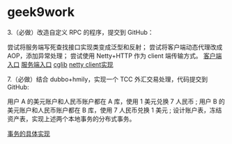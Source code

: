 # geek9work
3.（必做）改造自定义 RPC 的程序，提交到 GitHub：

尝试将服务端写死查找接口实现类变成泛型和反射；
尝试将客户端动态代理改成 AOP，添加异常处理；
尝试使用 Netty+HTTP 作为 client 端传输方式。
[客户端入口](https://github.com/hafizgoo/geek9work/blob/main/rpc01/rpcfx-demo-consumer/src/main/java/io/kimmking/rpcfx/demo/consumer/RpcfxClientApplication.java)
[服务端入口](https://github.com/hafizgoo/geek9work/blob/main/rpc01/rpcfx-demo-provider/src/main/java/io/kimmking/rpcfx/demo/provider/RpcfxServerApplication.java)
[cglib](https://github.com/hafizgoo/geek9work/blob/main/rpc01/rpcfx-core/src/main/java/io/kimmking/rpcfx/client/RpcfxBytebuddy.java)
[netty client实现](https://github.com/hafizgoo/geek9work/blob/main/rpc01/rpcfx-core/src/main/java/io/kimmking/rpcfx/netty/NettyHttpClient.java)

7.（必做）结合 dubbo+hmily，实现一个 TCC 外汇交易处理，代码提交到 GitHub:

用户 A 的美元账户和人民币账户都在 A 库，使用 1 美元兑换 7 人民币 ;
用户 B 的美元账户和人民币账户都在 B 库，使用 7 人民币兑换 1 美元 ;
设计账户表，冻结资产表，实现上述两个本地事务的分布式事务。


 [事务的具体实现](https://github.com/hafizgoo/geek9work/blob/main/himly-tcc-dubbo/transaction/src/main/java/com/transaction/demo/service/impl/TransactionServiceImpl.java)
